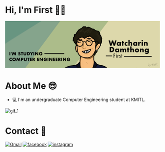 # Hi, I'm First 🤙🏻

![ffwatcharin Banner Image](./Github_Banner.png)
# About Me 😎
- 💻 I'm an undergraduate Computer Engineering student at KMITL.


![gif_1](https://media.tenor.com/gTg8ZSZMR6YAAAAC/scaler-create-impact.gif)

# Contact 📱
[![Gmail](https://img.shields.io/badge/Gmail-D14836?style=for-the-badge&logo=gmail&logoColor=white)](mailto:watcharin9581@gmail.com) [![facebook](https://img.shields.io/badge/Facebook-1877F2?style=for-the-badge&logo=facebook&logoColor=white)](https://www.facebook.com/watcharindamthong.9581) [![instagram](https://img.shields.io/badge/Instagram-E4405F?style=for-the-badge&logo=instagram&logoColor=white)](https://www.instagram.com/ffwatcharin/)


